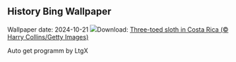 ## History Bing Wallpaper
Wallpaper date: 2024-10-21
![](https://www.bing.com/th?id=OHR.SmilingSloth_EN-US2707836219_UHD.jpg&w=1000)Download: [Three-toed sloth in Costa Rica (© Harry Collins/Getty Images)](https://www.bing.com/th?id=OHR.SmilingSloth_EN-US2707836219_UHD.jpg)

Auto get programm by LtgX

